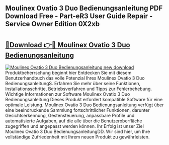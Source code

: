 ## Moulinex Ovatio 3 Duo Bedienungsanleitung PDF Download Free - Part-eR3 User Guide Repair - Service Owner Edition 0X2xb

# <h2><a href="http://df19gj.blite.top/?on=Moulinex+Ovatio+3+Duo+Bedienungsanleitung">🔗Download 👉🔴 Moulinex Ovatio 3 Duo Bedienungsanleitung</a></h2>

[![Moulinex Ovatio 3 Duo Bedienungsanleitung new download](https://i.imgur.com/lujVjoI.png)](http://df19gj.blite.top/?on=Moulinex+Ovatio+3+Duo+Bedienungsanleitung)
Produktbeherrschung beginnt hier Entdecken Sie mit diesem Benutzerhandbuch das volle Potenzial Ihres Moulinex Ovatio 3 Duo BedienungsanleitungS. Erfahren Sie mehr über seine Funktionen, Installationsschritte, Betriebsverfahren und Tipps zur Fehlerbehebung. Wichtige Informationen zur Software Moulinex Ovatio 3 Duo Bedienungsanleitung Dieses Produkt erfordert kompatible Software für eine optimale Leistung. Moulinex Ovatio 3 Duo Bedienungsanleitung verfügt über eine beeindruckende Sammlung fortschrittlicher Funktionen, darunter Gesichtserkennung, Gestensteuerung, anpassbare Profile und automatisierte Aufgaben, auf die alle über die Benutzeroberfläche zugegriffen und angepasst werden können. Ihr Erfolg ist unser Ziel Moulinex Ovatio 3 Duo BedienungsanleitungDD. Wir sind hier, um Ihre vollständige Zufriedenheit mit Ihrem neuen Produkt zu gewährleisten.
